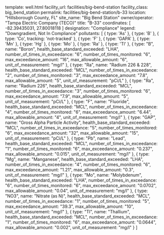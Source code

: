template: well.html
facility_url: facilities/big-bend-station
facility_class: big_bend_station
permalink: facilities/big-bend-station/b-33
location: "Hillsborough County, FL"
site_name: "Big Bend Station"
owner/operator: "Tampa Electric Company (TECO)"
title: "B-33"
coordinates: [
  -82.39435031,
  27.80018118
]
designation: "Compliance"
legend: "Downgradient, Not In Compliance"
pollutants: [
  {
  type: 'As'
  },
  {
  type: 'B'
  },
  {
  type: 'Co',
  tracking: 'not-tracked'
  },
  {
  type: 'F'
  },
  {
  type: 'GAPA'
  },
  {
  type: 'Mn'
  },
  {
  type: 'Hg'
  },
  {
  type: 'Mo'
  },
  {
  type: 'Ra'
  },
  {
  type: 'Tl'
  },
  {
  type: "B",
  name: "Boron",
  health_base_standard_exceeded: "LHA",
  number_of_times_in_exceedance: "6",
  number_of_times_monitored: "6",
  max_exceedance_amount: "16",
  max_allowable_amount: "6",
  unit_of_measurement: "mg/l"
  },
  {
  type: "Ra",
  name: "Radium 226 & 228",
  health_base_standard_exceeded: "MCL",
  number_of_times_in_exceedance: "2",
  number_of_times_monitored: "3",
  max_exceedance_amount: "7.8",
  max_allowable_amount: "5",
  unit_of_measurement: "pCi/L"
  },
  {
  type: "Ra",
  name: "Radium 226",
  health_base_standard_exceeded: "MCL",
  number_of_times_in_exceedance: "3",
  number_of_times_monitored: "6",
  max_exceedance_amount: "7.9",
  max_allowable_amount: "5",
  unit_of_measurement: "pCi/L"
  },
  {
  type: "F",
  name: "Fluoride",
  health_base_standard_exceeded: "MCL",
  number_of_times_in_exceedance: "4",
  number_of_times_monitored: "6",
  max_exceedance_amount: "6.44",
  max_allowable_amount: "4",
  unit_of_measurement: "mg/l"
  },
  {
  type: "GAP",
  name: "Gross Alpha Particle Activity",
  health_base_standard_exceeded: "MCL",
  number_of_times_in_exceedance: "5",
  number_of_times_monitored: "6",
  max_exceedance_amount: "32",
  max_allowable_amount: "15",
  unit_of_measurement: "pCi/L"
  },
  {
  type: "Pb",
  name: "Lead",
  health_base_standard_exceeded: "MCL",
  number_of_times_in_exceedance: "1",
  number_of_times_monitored: "6",
  max_exceedance_amount: "0.237",
  max_allowable_amount: "0.015",
  unit_of_measurement: "mg/l"
  },
  {
  type: "Mg",
  name: "Manganese",
  health_base_standard_exceeded: "LHA",
  number_of_times_in_exceedance: "4",
  number_of_times_monitored: "6",
  max_exceedance_amount: "1.21",
  max_allowable_amount: "0.3",
  unit_of_measurement: "mg/l"
  },
  {
  type: "Mo",
  name: "Molybdenum",
  health_base_standard_exceeded: "LHA",
  number_of_times_in_exceedance: "6",
  number_of_times_monitored: "6",
  max_exceedance_amount: "0.0702",
  max_allowable_amount: "0.04",
  unit_of_measurement: "mg/l"
  },
  {
  type: "NO3",
  name: "Nitrate (as N)",
  health_base_standard_exceeded: "MCL",
  number_of_times_in_exceedance: "1",
  number_of_times_monitored: "5",
  max_exceedance_amount: "39.3",
  max_allowable_amount: "10",
  unit_of_measurement: "mg/l"
  },
  {
  type: "Tl",
  name: "Thallium",
  health_base_standard_exceeded: "MCL",
  number_of_times_in_exceedance: "1",
  number_of_times_monitored: "6",
  max_exceedance_amount: "0.0644",
  max_allowable_amount: "0.002",
  unit_of_measurement: "mg/l"
  }
]
